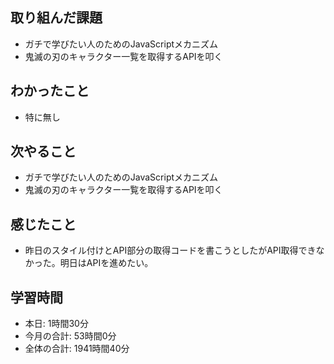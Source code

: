 ## 取り組んだ課題
- ガチで学びたい人のためのJavaScriptメカニズム
- 鬼滅の刃のキャラクター一覧を取得するAPIを叩く
## わかったこと
- 特に無し
## 次やること
- ガチで学びたい人のためのJavaScriptメカニズム
- 鬼滅の刃のキャラクター一覧を取得するAPIを叩く
## 感じたこと
- 昨日のスタイル付けとAPI部分の取得コードを書こうとしたがAPI取得できなかった。明日はAPIを進めたい。
## 学習時間
- 本日: 1時間30分
- 今月の合計: 53時間0分
- 全体の合計: 1941時間40分
